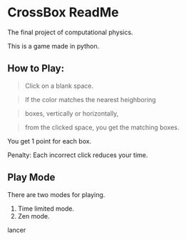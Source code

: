 CrossBox ReadMe
============

The final project of computational physics.


This is a game made in python.


How to Play:
------------
> Click on a blank space.

> If the color matches the nearest heighboring 

> boxes, vertically or horizontally, 

> from the clicked space, you get the matching boxes. 


  
  
You get 1 point for each box.  

Penalty: Each incorrect click reduces your time.


Play Mode
------------

There are two modes for playing.

 1. Time limited mode.
 2. Zen mode.


lancer
